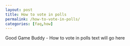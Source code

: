 ```yaml
---
layout: post
title: How to vote in polls
permalink: /how-to-vote-in-polls/
categories: [faq,how]
---
```


Good Game Buddy - How to vote in polls text will go here
